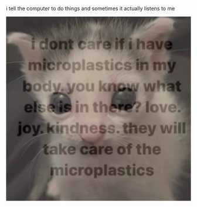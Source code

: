 i tell the computer to do things and sometimes it actually listens to me
<!--START_SECTION:update_image-->
<img src=https://raw.githubusercontent.com/sneakykestrel/sneakykestrel/main/.github/images/microplastics.jpg height="" width="" align=left alt=kitty />
<!--END_SECTION:update_image-->

